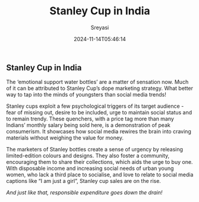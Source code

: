 ﻿---
title: "Stanley Cup in India"
date: 2024-11-14T05:46:14
draft: false
tags: ["Marketing", "Consumerism", "India"]
author: "Sreyasi"
showToc: true
TocOpen: false
hidemeta: false
comments: false
description: "An analysis of the Stanley Cup marketing strategy in India."
canonicalURL: ""
disableHLJS: false
disableShare: false
hideSummary: false
searchHidden: false
ShowReadingTime: true
ShowBreadCrumbs: true
ShowPostNavLinks: true
ShowWordCount: true
ShowRssButtonInSectionTermList: true
UseHugoToc: true
cover:
  image: ""
  alt: ""
  caption: ""
  relative: false
  hidden: false
---

## Stanley Cup in India

The ‘emotional support water bottles’ are a matter of sensation now. Much of it can be attributed to Stanley Cup’s dope marketing strategy. What better way to tap into the minds of youngsters than social media trends!

Stanley cups exploit a few psychological triggers of its target audience - fear of missing out, desire to be included, urge to maintain social status and to remain trendy. These quenchers, with a price tag more than many Indians’ monthly salary being sold here, is a demonstration of peak consumerism. It showcases how social media rewires the brain into craving materials without weighing the value for money.

The marketers of Stanley bottles create a sense of urgency by releasing limited-edition colours and designs. They also foster a community, encouraging them to share their collections, which aids the urge to buy one. With disposable income and increasing social needs of urban young women, who lack a third place to socialise, and love to relate to social media captions like “I am just a girl”, Stanley cup sales are on the rise.

*And just like that, responsible expenditure goes down the drain!*
